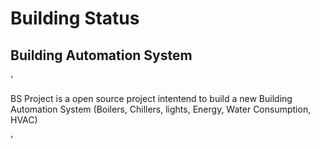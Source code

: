# Building Status
## Building Automation System
'<p>
BS Project is a open source project intentend to build a new Building Automation System (Boilers, Chillers, lights, Energy, Water Consumption, HVAC) 

</p>'
 

